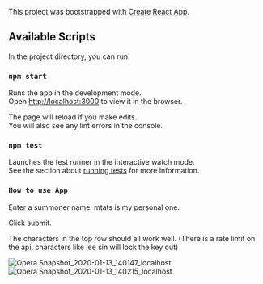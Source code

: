 This project was bootstrapped with [Create React App](https://github.com/facebook/create-react-app).

## Available Scripts

In the project directory, you can run:

### `npm start`

Runs the app in the development mode.<br />
Open [http://localhost:3000](http://localhost:3000) to view it in the browser.

The page will reload if you make edits.<br />
You will also see any lint errors in the console.

### `npm test`

Launches the test runner in the interactive watch mode.<br />
See the section about [running tests](https://facebook.github.io/create-react-app/docs/running-tests) for more information.

### `How to use App`
Enter a summoner name: mtats is my personal one.

Click submit.

The characters in the top row should all work well. (There is a rate limit on the api, characters like lee sin will lock the key out)


![Opera Snapshot_2020-01-13_140147_localhost](https://user-images.githubusercontent.com/52513500/72291875-81e58980-360d-11ea-945f-1cdeaaf801a6.png)
![Opera Snapshot_2020-01-13_140215_localhost](https://user-images.githubusercontent.com/52513500/72291876-81e58980-360d-11ea-88ef-04cd39d2c9a3.png)
